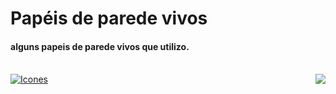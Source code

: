 # Papéis de parede vivos
#### alguns papeis de parede vivos que utilizo.
<br>
<div>
  <a href="https://github.com/Nicolas-Hub-Ops">
      <img src="https://github-readme-stats.vercel.app/api?username=Nicolas-Hub-Ops&show_icons=true&title_color=FFFFFF&text_color=FFFFFF&icon_color=0000FF&bg_color=000000&hide_border=true&locale=pt-br&border_radius=10&ring_color=0000FF&line_height=40" alt="Icones">  
     <img align="right" src="https://github-readme-stats.vercel.app/api/top-langs/?username=Nicolas-Hub-Ops&layout=demo&title_color=FFFFFF&text_color=FFFFFF&icon_color=blue&bg_color=000000&hide_border=true&locale=pt-br&border_radius=10" />
  </a>
</div>

